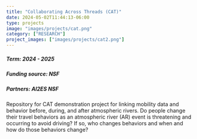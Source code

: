```yaml
---
title: "Collaborating Across Threads (CAT)"
date: 2024-05-02T11:44:13-06:00
type: projects
image: "images/projects/cat.png"
category: ["RESEARCH"]
project_images: ["images/projects/cat2.png"]
---
```


##### Term: 2024 - 2025
##### Funding source: NSF
##### Partners: AI2ES NSF

Repository for CAT demonstration project for linking mobility data and behavior before, during, and after atmospheric rivers. Do people change their travel behaviors as an atmospheric river (AR) event is threatening and occurring to avoid driving? If so, who changes behaviors and when and how do those behaviors change?